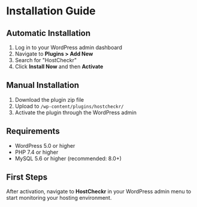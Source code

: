 # Installation Guide

## Automatic Installation

1. Log in to your WordPress admin dashboard
2. Navigate to **Plugins > Add New**
3. Search for "HostCheckr"
4. Click **Install Now** and then **Activate**

## Manual Installation

1. Download the plugin zip file
2. Upload to `/wp-content/plugins/hostcheckr/`
3. Activate the plugin through the WordPress admin

## Requirements

- WordPress 5.0 or higher
- PHP 7.4 or higher
- MySQL 5.6 or higher (recommended: 8.0+)

## First Steps

After activation, navigate to **HostCheckr** in your WordPress admin menu to start monitoring your hosting environment.